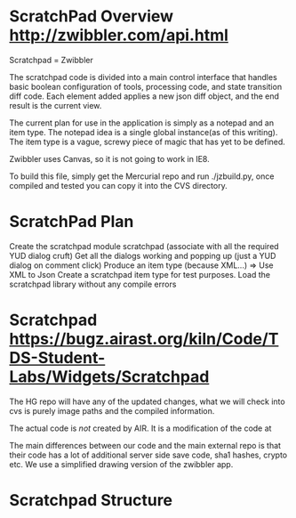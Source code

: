 
ScratchPad Overview http://zwibbler.com/api.html
================================================================================================
Scratchpad = Zwibbler

The scratchpad code is divided into a main control interface that handles basic boolean configuration
of tools, processing code, and state transition diff code.   Each element added applies a new
json diff object, and the end result is the current view.

The current plan for use in the application is simply as a notepad and an item type.  The notepad
idea is a single global instance(as of this writing).   The item type is a vague, screwy piece
of magic that has yet to be defined.

Zwibbler uses Canvas, so it is not going to work in IE8.

To build this file, simply get the Mercurial repo and run ./jzbuild.py, once compiled and tested
you can copy it into the CVS directory.

ScratchPad Plan
================================================================================================
 Create the scratchpad module scratchpad (associate with all the required YUD dialog cruft)
 Get all the dialogs working and popping up (just a YUD dialog on comment click)
 Produce an item type (because XML...) => Use XML to Json
 Create a scratchpad item type for test purposes.
 Load the scratchpad library without any compile errors


Scratchpad https://bugz.airast.org/kiln/Code/TDS-Student-Labs/Widgets/Scratchpad
================================================================================================
The HG repo will have any of the updated changes, what we will check into cvs is purely image
paths and the compiled information.

The actual code is _not_ created by AIR.  It is a modification of the code at


The main differences between our code and the main external repo is that their code has a 
lot of additional server side save code, sha1 hashes, crypto etc.   We use a simplified drawing
version of the zwibbler app.

Scratchpad Structure
================================================================================================

